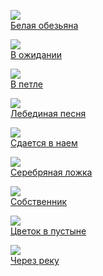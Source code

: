 ![](/books/prose_classic/Джон%20Голсуорси/Белая%20обезьяна.jpg)  
[Белая обезьяна](/books/prose_classic/Джон%20Голсуорси/Белая%20обезьяна)

![](/books/prose_classic/Джон%20Голсуорси/В%20ожидании.jpg)  
[В ожидании](/books/prose_classic/Джон%20Голсуорси/В%20ожидании)

![](/books/prose_classic/Джон%20Голсуорси/В%20петле.jpg)  
[В петле](/books/prose_classic/Джон%20Голсуорси/В%20петле)

![](/books/prose_classic/Джон%20Голсуорси/Лебединая%20песня.jpg)  
[Лебединая песня](/books/prose_classic/Джон%20Голсуорси/Лебединая%20песня)

![](/books/prose_classic/Джон%20Голсуорси/Сдается%20в%20наем.jpg)  
[Сдается в наем](/books/prose_classic/Джон%20Голсуорси/Сдается%20в%20наем)

![](/books/prose_classic/Джон%20Голсуорси/Серебряная%20ложка.jpg)  
[Серебряная ложка](/books/prose_classic/Джон%20Голсуорси/Серебряная%20ложка)

![](/books/prose_classic/Джон%20Голсуорси/Собственник.jpg)  
[Собственник](/books/prose_classic/Джон%20Голсуорси/Собственник)

![](/books/prose_classic/Джон%20Голсуорси/Цветок%20в%20пустыне.jpg)  
[Цветок в пустыне](/books/prose_classic/Джон%20Голсуорси/Цветок%20в%20пустыне)

![](/books/prose_classic/Джон%20Голсуорси/Через%20реку.jpg)  
[Через реку](/books/prose_classic/Джон%20Голсуорси/Через%20реку)

